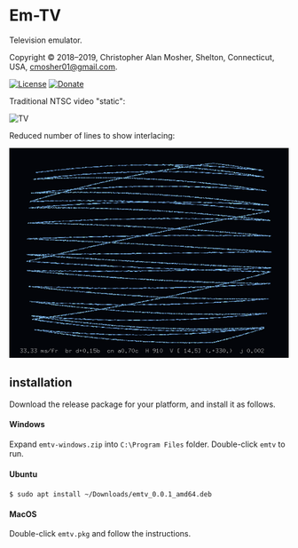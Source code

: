 # Em-TV

Television emulator.

Copyright © 2018–2019, Christopher Alan Mosher, Shelton, Connecticut, USA, <cmosher01@gmail.com>.

[![License](https://img.shields.io/github/license/cmosher01/Em-TV.svg)](https://www.gnu.org/licenses/gpl.html)
[![Donate](https://img.shields.io/badge/Donate-PayPal-green.svg)](https://www.paypal.com/cgi-bin/webscr?cmd=_s-xclick&hosted_button_id=CVSSQ2BWDCKQ2)

Traditional NTSC video "static":

![TV](screenshot.gif)

Reduced number of lines to show interlacing:

![TV](screenshot2.gif)

## installation

Download the release package for your platform, and install it as follows.

#### Windows

Expand `emtv-windows.zip` into `C:\Program Files` folder. Double-click `emtv` to run.

#### Ubuntu

`$ sudo apt install ~/Downloads/emtv_0.0.1_amd64.deb`

#### MacOS

Double-click `emtv.pkg` and follow the instructions.
